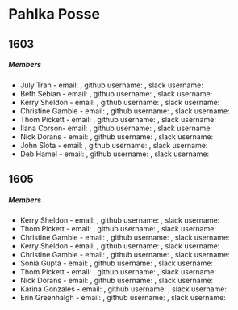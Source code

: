# Pahlka Posse

## 1603

##### Members

* July Tran - email: , github username: , slack username:
* Beth Sebian - email: , github username: , slack username:
* Kerry Sheldon - email: , github username: , slack username:
* Christine Gamble - email: , github username: , slack username:
* Thom Pickett - email: , github username: , slack username:
* Ilana Corson- email: , github username: , slack username:
* Nick Dorans - email: , github username: , slack username:
* John Slota - email: , github username: , slack username:
* Deb Hamel - email: , github username: , slack username:

## 1605

##### Members

* Kerry Sheldon - email: , github username: , slack username:
* Thom Pickett - email: , github username: , slack username:
* Christine Gamble - email: , github username: , slack username:
* Kerry Sheldon - email: , github username: , slack username:
* Christine Gamble - email: , github username: , slack username:
* Sonia Gupta - email: , github username: , slack username:
* Thom Pickett - email: , github username: , slack username:
* Nick Dorans - email: , github username: , slack username:
* Karina Gonzales - email: , github username: , slack username:
* Erin Greenhalgh - email: , github username: , slack username:
